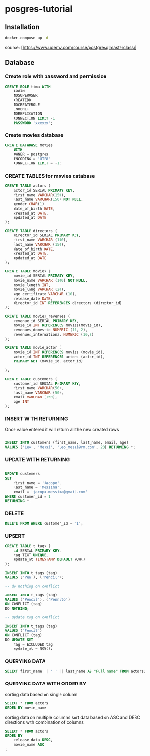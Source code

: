 # posgres-tutorial

## Installation

```bash
docker-compose up -d
```

source: [https://www.udemy.com/course/postgresqlmasterclass/]

## Database 

### Create role with password and permission

```sql
CREATE ROLE tima WITH
	LOGIN
	NOSUPERUSER
	CREATEDB
	NOCREATEROLE
	INHERIT
	NOREPLICATION
	CONNECTION LIMIT -1
	PASSWORD 'xxxxxx';
```

### Create movies database 
```sql
CREATE DATABASE movies
    WITH 
    OWNER = postgres
    ENCODING = 'UTF8'
    CONNECTION LIMIT = -1;
```

### CREATE TABLES for movies database

```sql
CREATE TABLE actors (
	actor_id SERIAL PRIMARY KEY, 
	first_name VARCHAR(150), 
	last_name VARCHAR(150) NOT NULL, 
	gender CHAR(1),
	date_of_birth DATE,
	created_at DATE, 
	updated_at DATE
);

CREATE TABLE directors (
	director_id SERIAL PRIMARY KEY,
	first_name VARCHAR (150),
	last_name VARCHAR (150),
	date_of_birth DATE, 
	created_at DATE, 
	updated_at DATE
);

CREATE TABLE movies (
	movie_id SERIAL PRIMARY KEY, 
	movie_name VARCHAR (100) NOT NULL, 
	movie_length INT, 
	movie_lang VARCHAR (20), 
	age_certificate VARCHAR (10), 
	release_date DATE, 
	director_id INT REFERENCES directors (director_id)
);

CREATE TABLE movies_revenues (
	revenue_id SERIAL PRIMARY KEY, 
	movie_id INT REFERENCES movies(movie_id), 
	revenues_domestic NUMERIC (10, 2), 
	revenues_international NUMERIC (10,2)
);

CREATE TABLE movie_actor (
	movie_id INT REFERENCES movies (movie_id),
	actor_id INT REFERENCES actors (actor_id), 
	PRIMARY KEY (movie_id, actor_id)
	
);

CREATE TABLE customers (
	customer_id SERIAL PrIMARY KEY, 
	first_name VARCHAR(50), 
	last_name VARCHAR (50), 
	email VARCHAR (150),
	age INT
);

```

### INSERT WITH RETURNING
Once value entered it will return all the new created rows

```sql

INSERT INTO customers (first_name, last_name, email, age)
VALUES ('Leo', 'Messi', 'leo_messi@rm.com', 23) RETURNING *;

```

### UPDATE WITH RETURNING

```sql

UPDATE customers
SET 
	first_name = 'Jacopo', 
	last_name = 'Messina', 
	email = 'jacopo.messina@gmail.com'
WHERE customer_id = 1
RETURNING *;

```

### DELETE 

```sql
DELETE FROM WHERE customer_id = '1'; 
```

### UPSERT 
```sql
CREATE TABLE t_tags (
	id SERIAL PRIMARY KEY, 
	tag TEXT UNIQUE, 
	update_at TIMESTAMP DEFAULT NOW()
);

INSERT INTO t_tags (tag)
VALUES ('Pen'), ('Pencil');

-- do nothing on conflict 

INSERT INTO t_tags (tag)
VALUES ('Pencil'), ('Pennito')
ON CONFLICT (tag) 
DO NOTHING;

-- update tag on conflict

INSERT INTO t_tags (tag)
VALUES ('Pencil')
ON CONFLICT (tag) 
DO UPDATE SET 
	tag = EXCLUDED.tag
	update_at = NOW();

```

### QUERYING DATA

```sql
SELECT first_name || ' ' || last_name AS "Full name" FROM actors; 

```

### QUERYING DATA WITH ORDER BY

sorting data based on single column

```sql
SELECT * FROM actors 
ORDER BY movie_name
```

sorting data on multiple columns sort data 
based on ASC and DESC directions with combination
of columns 

```sql 
SELECT * FROM actors
ORDER BY 
	release_data DESC,  
	movie_name ASC
; 
```

